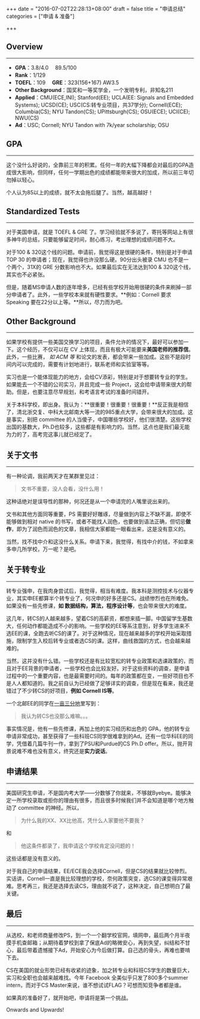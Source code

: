 +++
date = "2016-07-02T22:28:13+08:00"
draft = false
title = "申请总结"
categories = ["申请 & 准备"]



+++

## Overview
***

- **GPA**：3.8/4.0　 89.5/100  
- **Rank**：1/129
- **TOEFL**：109 　**GRE**：323(156+167) AW3.5
- **Other Background**：国奖和一等奖学金，一个发明专利，非知名211
- **Applied**：CMU(ECE,INI); Stanford(EE); UCLA(EE: Signals and Embedded Systems); UCSD(CE); USC(CS:转专业项目，共37学分); Cornell(ECE); Columbia(CS); NYU Tandon(CS); UPittsburgh(CS); OSU(ECE); UCI(CE); NWU(CS)
- **Ad**：USC; Cornell; NYU Tandon with 7k/year scholarship; OSU 

## GPA
***
这个没什么好说的，全靠前三年的积累。任何一年的大幅下降都会对最后的GPA造成很大影响，但同样，任何一学期出色的成绩都能带来很大的加成，所以前三年切勿掉以轻心。

个人认为85以上的成绩，就不太会拖后腿了。当然，越高越好！

## Standardized Tests
***
对于美国申请，就是 TOEFL & GRE 了。学习经验就不多说了，寄托等网站上有很多神牛的总结，只要能够留足时间，耐心练习，考出理想的成绩问题不大。

对于100 & 320这个线的问题。申请前，我觉得这是很硬的条件，特别是对于申请 TOP 30 的申请者；现在，我觉得也许没那么硬。90分出头被录 CMU 也不是一个两个，31X的 GRE 分数影响也不大。如果最后实在无法达到100 & 320这个线，其实也不必紧张。

但是，随着MS申请人数的逐年增多，已经有些学校开始用很硬的条件来刷掉一部分申请者了。此外，一些学校本来就有硬性要求。**例如：Cornell 要求 Speaking 要在22分以上等。**所以，尽力而为吧。

## Other Background
***

如果学校有提供一些美国交换学习的项目，条件允许的情况下，最好可以参加一下。这个经历，不仅可以在 CV 上体现，而且有极大可能要来**美国老师的推荐信**。此外，一些比赛，
*如 ACM 等*
和论文的发表，都会带来一些加成。这些不是段时间内可以完成的，需要有计划地进行，联系老师和实验室等等。

实习也是一个能体现能力的地方，会给CV添彩，特别是对于想要转专业的学生。如果能去一个不错的公司实习，并且完成一些 Project，这会给申请带来很大的帮助。但是，也要注意尽早规划，和考语言考试的准备时间错开。

关于本科学校，即出身。我认为：**很重要！很重要！很重要！**反正我是相信了，清北浙交复、中科大北邮南大等一流的985重点大学，会带来很大的加成。这是事实，别把 committee 的人当傻子，中国哪些学校好，他们很清楚。这些学校出国的基数大，Ph.D也较多，这些都是有影响力的。当然，这点也是我们最无能为力的了，高考完这事儿就已经定了。

## 关于文书
***

有一种论调，我前两天才在某群里见过：

> 文书不重要，没人会看，没什么用！

这种话绝对是误导性的那种，何况还是从一个申请完的人嘴里说出来的。

文书和其他方面同等重要，PS 需要好好雕琢，尽量做到内容上不缺不漏，即使不能够做到相对 native 的书写，或者不能找人润色，也要做到语法正确，但切忌**做作**，即为了润色而润色的文章，我相信大家都能一眼看出来，这是没有意义的。

当然，找不找中介和这没什么关系。申请下来，我觉得，有找中介的钱，不如拿来多申几所学校，万一呢？是吧。

## 关于转专业
***

转专业强申，在我肉身尝试后，我觉得，相当有难度。我本科是测控技术与仪器专业，其实申EE都算半个转专业了，何况申的好多还是CS。战绩惨烈也在所难免。如果没有一些先修课，**如 数据结构，算法，程序设计等**，也会带来很大的难度。

这几年，转CS的人越来越多，望着CS的高薪资，都想来插一脚。中国留学生基数大，任何动作都能造成不小的影响。一些学校的EE等系注意到，好多学生进来不选EE的课，全跑去听CS的课了。对于这种情况，现在越来越多的学校开始采取措施，限制学生入校后转专业或者选CS的课。这样，曲线救国的方式，也会越来越难的。

当然，这并没有什么错。一些学校还是有比较宽松的转专业政策和选课政策的，而且对于EE背景的申请者，一些学校也会比较友好。对于这些资料的调查，是申请过程中的一个重要内容，也是最需要时间的。每年的政策都在变，一些好项目也不是人人都知道的。我之前自认为已经做了足够详实的调查，但是现在看来，我还是错过了不少转CS的好项目，**例如 Cornell IS等**。

一个北邮EE的同学在[一亩三分地](http://www.1point3acres.com/bbs)里写到：

> 我认为转CS也没那么难嘛。。。

事实情况是，他有一些先修课，再加上他的实习经历和出色的 GPA，他的转专业申请非常成功，甚至获得了一些科班CS同学很难拿到的Ad。还有一位华科EE的同学，凭借着几篇牛刊一作，拿到了PSU和Purdue的CS Ph.D offer。所以，抛开背景说难不难也没有意义，终究还是**实力说话**。

## 申请结果
***

美国研究生申请，不是国内考大学——分数够了你就来，不够就Byebye。能够决定一所学校录取或拒你的理由有很多，而且很多时候我们并不会知道是哪个地方触动了 committee 的神经。所以，

> 为什么我的XX、XX比他高，凭什么人家要他不要我？

和

> 他这条件都录了，我申请这个学校肯定没问题的！

这些话都是没有意义的。

对于我自己的申请结果，EE/ECE我会选择Cornell，但是CS的结果就比较惨烈。实话讲，Cornell一直是我比较理想的学校，奈何政策突变，选CS的课变得异常艰难。思考再三，我还是选择去读CS，理由就不说了，这种决定，自己想明白了最关键。

## 最后
***
从选校，和老师商量修改PS，到一个一个翻学校官网，填网申，最后两个月半夜摸手机查邮箱；从期待着梦校到拿了保底Ad的略微安心，再到失望，纠结和不甘心，最后带着遗憾接下Ad，开始安心为今后做打算。自己选的骨头，再难也要啃下去。

CS在美国的就业形势已经有收紧的迹象，加之转专业和科班CS学生的数量巨大，实习和全职也会越来越难找。今年 Facebook 全美似乎只发了800多个summer intern，而对于CS Master来说，谁不想试试FLAG？可想而知竞争者都是谁。


如果真的准备好了，就开始吧，申请将是第一个挑战。

Onwards and Upwards!
